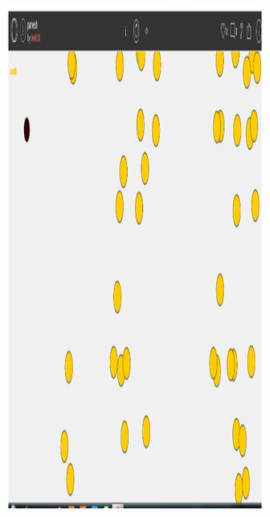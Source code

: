 <!DOCTYPE html>
<html>

   <body>
<img src="https://github.com/vivekpenuli/p5.js/blob/master/lo.PNG" alt="Simply Easy Learning" width="2000"
         height="1000">
   </body>
</html>
